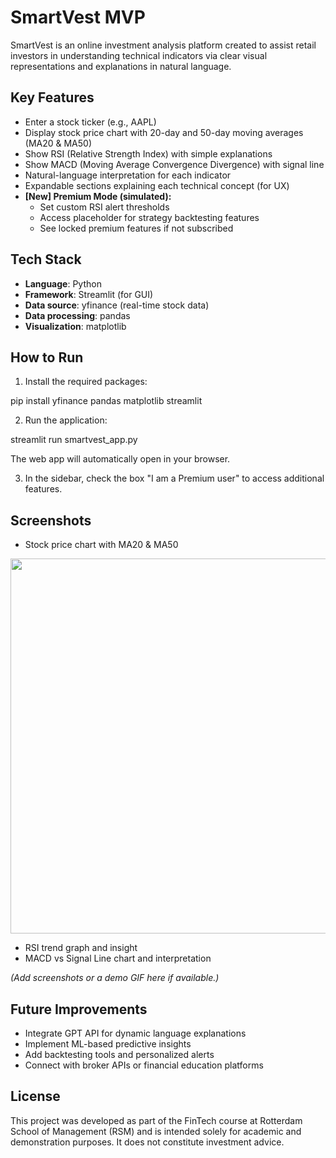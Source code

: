 

# SmartVest MVP

SmartVest is an online investment analysis platform created to assist retail investors in understanding technical indicators via clear visual representations and explanations in natural language.

## Key Features

- Enter a stock ticker (e.g., AAPL)
- Display stock price chart with 20-day and 50-day moving averages (MA20 & MA50)
- Show RSI (Relative Strength Index) with simple explanations
- Show MACD (Moving Average Convergence Divergence) with signal line
- Natural-language interpretation for each indicator
- Expandable sections explaining each technical concept (for UX)
- **[New] Premium Mode (simulated):**
  - Set custom RSI alert thresholds
  - Access placeholder for strategy backtesting features
  - See locked premium features if not subscribed

## Tech Stack

- **Language**: Python
- **Framework**: Streamlit (for GUI)
- **Data source**: yfinance (real-time stock data)
- **Data processing**: pandas
- **Visualization**: matplotlib

## How to Run

1. Install the required packages:


pip install yfinance pandas matplotlib streamlit


2. Run the application:


streamlit run smartvest_app.py


The web app will automatically open in your browser.


3. In the sidebar, check the box "I am a Premium user" to access additional features.

## Screenshots

* Stock price chart with MA20 & MA50
<img src="https://github.com/user-attachments/assets/79e6d9f2-90ce-4f93-b064-07aed4c07681" width="600"/>


* RSI trend graph and insight
* MACD vs Signal Line chart and interpretation

*(Add screenshots or a demo GIF here if available.)*

## Future Improvements

* Integrate GPT API for dynamic language explanations
* Implement ML-based predictive insights
* Add backtesting tools and personalized alerts
* Connect with broker APIs or financial education platforms

## License

This project was developed as part of the FinTech course at Rotterdam School of Management (RSM) and is intended solely for academic and demonstration purposes.
It does not constitute investment advice.
